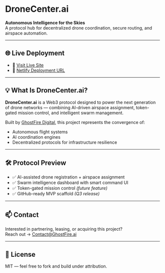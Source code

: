# DroneCenter.ai

**Autonomous Intelligence for the Skies**  
A protocol hub for decentralized drone coordination, secure routing, and airspace automation.

---

## 🌐 Live Deployment
- 🔗 [Visit Live Site](https://dronecenter.ai)
- 🚀 [Netlify Deployment URL](https://dronecenter-ai.netlify.app)

---

## 💡 What Is DroneCenter.ai?

**DroneCenter.ai** is a Web3 protocol designed to power the next generation of drone networks — combining AI-driven airspace assignment, token-gated mission control, and intelligent swarm management.

Built by [GhostFire Digital](https://ghostfire.ai), this project represents the convergence of:
- Autonomous flight systems
- AI coordination engines
- Decentralized protocols for infrastructure resilience

---

## 🛠️ Protocol Preview

- ✅ AI-assisted drone registration + airspace assignment  
- ✅ Swarm intelligence dashboard with smart command UI  
- ✅ Token-gated mission control *(future feature)*  
- ✅ GitHub-ready MVP scaffold *(Q3 release)*  

---

## 📫 Contact

Interested in partnering, leasing, or acquiring this project?  
Reach out → [Contact@GhostFire.ai](mailto:Contact@GhostFire.ai)

---

## 🧠 License

MIT — feel free to fork and build under attribution.
